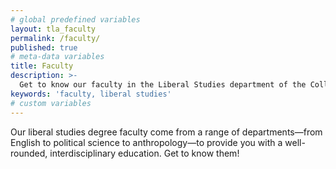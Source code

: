 ```yaml
---
# global predefined variables
layout: tla_faculty
permalink: /faculty/
published: true
# meta-data variables
title: Faculty
description: >-
  Get to know our faculty in the Liberal Studies department of the College of Liberal Arts at Temple University!
keywords: 'faculty, liberal studies'
# custom variables
---
```

Our liberal studies degree faculty come from a range of departments—from English to political science to anthropology—to provide you with a well-rounded, interdisciplinary education. Get to know them!
